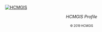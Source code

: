 [![HCMGIS](https://hcmgis.vn/wp-content/uploads/2017/12/screencapture-maps-hcmgis-vn-maps-1514888464395-e1534821791263-1200x384.png)](https://hcmgis.github.io)

<div align="center">
    <i>HCMGIS Profile</i><br><br>
</div>

<div align="center">
    <sub><sup>© 2019 HCMGIS</sup></sub>
</div>
